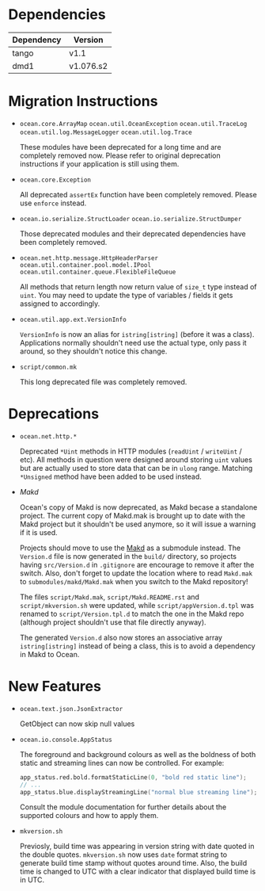 Dependencies
============

Dependency | Version
-----------|---------
tango      | v1.1
dmd1       | v1.076.s2

Migration Instructions
======================

* `ocean.core.ArrayMap` `ocean.util.OceanException` `ocean.util.TraceLog`
`ocean.util.log.MessageLogger` `ocean.util.log.Trace`

  These modules have been deprecated for a long time and are completely
  removed now. Please refer to original deprecation instructions if your
  application is still using them.

* `ocean.core.Exception`

  All deprecated `assertEx` function have been completely removed. Please
  use `enforce` instead.

* `ocean.io.serialize.StructLoader` `ocean.io.serialize.StructDumper`

  Those deprecated modules and their deprecated dependencies have been
  completely removed.

* `ocean.net.http.message.HttpHeaderParser` `ocean.util.container.pool.model.IPool`
`ocean.util.container.queue.FlexibleFileQueue`

  All methods that return length now return value of `size_t` type instead
  of `uint`. You may need to update the type of variables / fields it gets
  assigned to accordingly.

* `ocean.util.app.ext.VersionInfo`

  `VersionInfo` is now an alias for `istring[istring]` (before it was a class).
  Applications normally shouldn't need use the actual type, only pass it around,
  so they shouldn't notice this change.

* `script/common.mk`

  This long deprecated file was completely removed.

Deprecations
============

* `ocean.net.http.*`

  Deprecated `*Uint` methods in HTTP modules (`readUint` / `writeUint` / etc).
  All methods in question were designed around storing `uint` values but are
  actually used to store data that can be in `ulong` range.  Matching
  `*Unsigned` method have been added to be used instead.

* *Makd*

  Ocean's copy of Makd is now deprecated, as Makd becase a standalone project.
  The current copy of Makd.mak is brought up to date with the Makd project but
  it shouldn't be used anymore, so it will issue a warning if it is used.

  Projects should move to use the [Makd](https://github.com/sociomantic/makd/)
  as a submodule instead. The `Version.d` file is now generated in the `build/`
  directory, so projects having `src/Version.d` in `.gitignore` are encourage to
  remove it after the switch. Also, don't forget to update the location where to
  read `Makd.mak` to `submodules/makd/Makd.mak` when you switch to the Makd
  repository!

  The files `script/Makd.mak`, `script/Makd.README.rst` and
  `script/mkversion.sh` were updated, while `script/appVersion.d.tpl` was
  renamed to `script/Version.tpl.d` to match the one in the Makd repo (although
  project shouldn't use that file directly anyway).

  The generated `Version.d` also now stores an associative array
  `istring[istring]` instead of being a class, this is to avoid a dependency in
  Makd to Ocean.

New Features
============

* ``ocean.text.json.JsonExtractor``

  GetObject can now skip null values

* ``ocean.io.console.AppStatus``

  The foreground and background colours as well as the boldness of both static
  and streaming lines can now be controlled.
  For example:

  ```d
  app_status.red.bold.formatStaticLine(0, "bold red static line");
  // ...
  app_status.blue.displayStreamingLine("normal blue streaming line");
  ```

  Consult the module documentation for further details about the supported
  colours and how to apply them.

* ``mkversion.sh``

  Previosly, build time was appearing in version string with
  date quoted in the double quotes. ``mkversion.sh`` now uses ``date``
  format string to generate build time stamp without quotes around time.
  Also, the build time is changed to UTC with a clear indicator that
  displayed build time is in UTC.

